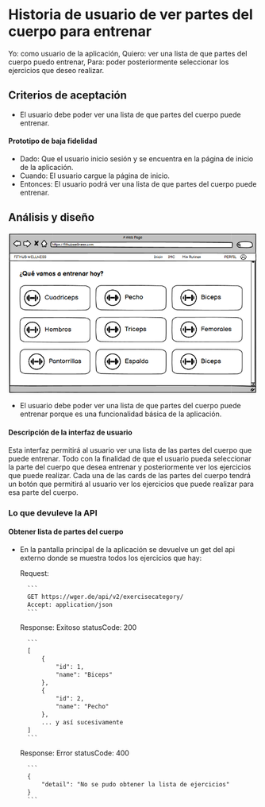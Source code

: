 # Historia de usuario de ver partes del cuerpo para entrenar

Yo: como usuario de la aplicación,
Quiero: ver una lista de que partes del cuerpo puedo entrenar,
Para: poder posteriormente seleccionar los ejercicios que deseo realizar.

## Criterios de aceptación

- El usuario debe poder ver una lista de que partes del cuerpo puede entrenar.

#### Prototipo de baja fidelidad

- Dado: Que el usuario inicio sesión y se encuentra en la página de inicio de la aplicación.
- Cuando: El usuario cargue la página de inicio.
- Entonces: El usuario podrá ver una lista de que partes del cuerpo puede entrenar.

## Análisis y diseño

<img src="../assets/historia20.png" alt="Historia de usuario de ver partes del cuerpo para entrenar y ver lista de ejercicios para cada parte del cuerpo" width="500px" ><br/>

- El usuario debe poder ver una lista de que partes del cuerpo puede entrenar porque es una funcionalidad básica de la aplicación.

#### Descripción de la interfaz de usuario

Esta interfaz permitirá al usuario ver una lista de las partes del cuerpo que puede entrenar. Todo con la finalidad de que el usuario pueda seleccionar la parte del cuerpo que desea entrenar y posteriormente ver los ejercicios que puede realizar. Cada una de las cards de las partes del cuerpo tendrá un botón que permitirá al usuario ver los ejercicios que puede realizar para esa parte del cuerpo.

### Lo que devuleve la API

#### Obtener lista de partes del cuerpo

- En la pantalla principal de la aplicación se devuelve un get del api externo donde se muestra todos los ejercicios que hay:

    Request:

        ```
        GET https://wger.de/api/v2/exercisecategory/
        Accept: application/json
        ```

    Response: Exitoso statusCode: 200
    
        ```
        [
            {
                "id": 1,
                "name": "Biceps"
            },
            {
                "id": 2,
                "name": "Pecho"
            },
            ... y así sucesivamente
        ]
        ```
    
    Response: Error statusCode: 400
    
        ```
        {
            "detail": "No se pudo obtener la lista de ejercicios"
        }
        ```